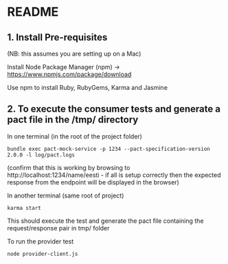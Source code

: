 # README

## 1. Install Pre-requisites

(NB: this assumes you are setting up on a Mac)

Install Node Package Manager (npm) -> https://www.npmjs.com/package/download

Use npm to install Ruby, RubyGems, Karma and Jasmine

## 2. To execute the consumer tests and generate a pact file in the /tmp/ directory

In one terminal (in the root of the project folder)

    bundle exec pact-mock-service -p 1234 --pact-specification-version 2.0.0 -l log/pact.logs

    
(confirm that this is working by browsing to http://localhost:1234/name/eesti - if all is setup correctly then the expected response from the endpoint will be displayed in the browser)

In another terminal (same root of project)

    karma start

This should execute the test and generate the pact file containing the request/response pair in tmp/ folder

To run the provider test

    node provider-client.js

